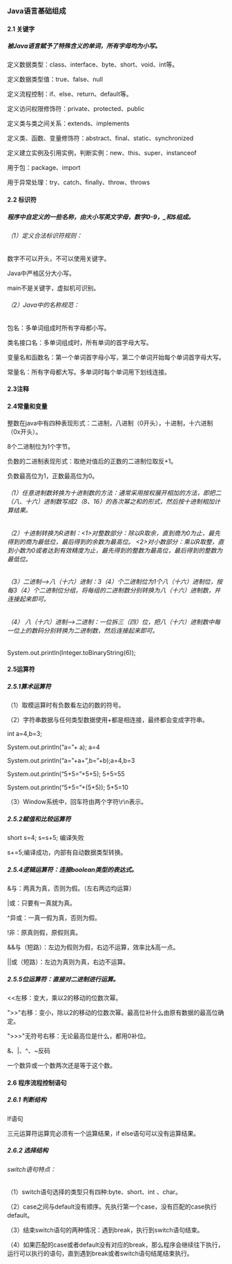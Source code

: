 ### Java语言基础组成
#### 2.1 关键字
##### 被Java语言赋予了特殊含义的单词，所有字母均为小写。

定义数据类型：class、interface、byte、short、void、int等。

定义数据类型值：true、false、null

定义流程控制：if、else、return、default等。

定义访问权限修饰符：private、protected、public

定义类与类之间关系：extends、implements

定义类、函数、变量修饰符：abstract、final、static、synchronized

定义建立实例及引用实例，判断实例：new、this、super、instanceof

用于包：package、import

用于异常处理：try、catch、finally、throw、throws
#### 2.2 标识符
##### 程序中自定义的一些名称，由大小写英文字母，数字0-9，_和$组成。
###### （1）定义合法标识符规则：

数字不可以开头，不可以使用关键字。

Java中严格区分大小写。

main不是关键字，虚拟机可识别。

###### （2）Java中的名称规范：

包名：多单词组成时所有字母都小写。

类名接口名：多单词组成时，所有单词的首字母大写。

变量名和函数名：第一个单词首字母小写，第二个单词开始每个单词首字母大写。

常量名：所有字母都大写。多单词时每个单词用下划线连接。

#### 2.3注释

#### 2.4常量和变量

整数在java中有四种表现形式：二进制，八进制（0开头），十进制，十六进制（0x开头）。

8个二进制位为1个字节。

负数的二进制表现形式：取绝对值后的正数的二进制位取反+1。

负数最高位为1，正数最高位为0。

###### （1）任意进制数转换为十进制数的方法：通常采用按权展开相加的方法，即把二（八、十六）进制数写成2（8、16）的各次幂之和的形式，然后按十进制相加计算结果。
###### （2）十进制转换为R进制：<1>对整数部分：除以R取余，直到商为0为止，最先得到的商为最低位，最后得到的余数为最高位。  <2>对小数部分：乘以R取整，直到小数为0或者达到有效精度为止，最先得到的整数为最高位，最后得到的整数为最低位。
###### （3）二进制——>八（十六）进制：3（4）个二进制位为1个八（十六）进制位，按每3（4）个二进制位分组，将每组的二进制数分别转换为八（十六）进制数，并连接起来即可。
###### （4） 八（十六）进制——>二进制：一位拆三（四）位，把八（十六）进制数中每一位上的数码分别转换为二进制数，然后连接起来即可。

System.out.println(Integer.toBinaryString(6));

#### 2.5运算符
##### 2.5.1算术运算符
（1）取模运算时有负数看左边的数的符号。

（2）字符串数据与任何类型数据使用+都是相连接，最终都会变成字符串。

int a=4,b=3;

System.out.println(“a=”+ a); a=4

System.out.println(“a=”+a+”,b=”+b);a=4,b=3

System.out.println(“5+5=”+5+5);  5+5=55

System.out.println(“5+5=”+(5+5));  5+5=10

（3）Window系统中，回车符由两个字符\r\n表示。

##### 2.5.2赋值和比较运算符
short s=4;
s=s+5; 编译失败

s+=5;编译成功，内部有自动数据类型转换。

##### 2.5.4逻辑运算符：连接boolean类型的表达式。
&与：两真为真，否则为假。（左右两边均运算）

|或：只要有一真就为真。

^异或：一真一假为真，否则为假。

!非：原真则假，原假则真。

&&与（短路）：左边为假则为假，右边不运算，效率比&高一点。

||或（短路）：左边为真则为真，右边不运算。

##### 2.5.5位运算符：直接对二进制进行运算。

<<左移：变大，乘以2的移动的位数次幂。

 ">>"右移：变小，除以2的移动的位数次幂。最高位补什么由原有数据的最高位确定。

">>>"无符号右移：无论最高位是什么，都用0补位。

&、|、^、~反码

一个数异或一个数两次还是等于这个数。

#### 2.6 程序流程控制语句
##### 2.6.1 判断结构
If语句 

三元运算符运算完必须有一个运算结果，if else语句可以没有运算结果。


##### 2.6.2 选择结构 
###### switch语句特点：
（1）switch语句选择的类型只有四种:byte、short、int 、char。

（2）case之间与default没有顺序。先执行第一个case，没有匹配的case执行default。

（3）结束switch语句的两种情况：遇到break，执行到switch语句结束。

（4）如果匹配的case或者default没有对应的break，那么程序会继续往下执行，运行可以执行的语句，直到遇到break或者switch语句结尾结束执行。
